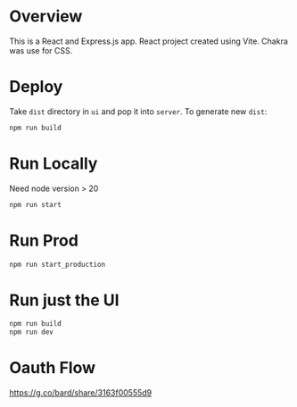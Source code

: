 # Overview

This is a React and Express.js app.
React project created using Vite.
Chakra was use for CSS.

# Deploy

Take `dist` directory in `ui` and pop it into `server`.
To generate new `dist`:

```bash
npm run build
```

# Run Locally

Need node version > 20

```bash
npm run start
```

# Run Prod

```bash
npm run start_production
```

# Run just the UI

```bash
npm run build
npm run dev
```

# Oauth Flow

https://g.co/bard/share/3163f00555d9


